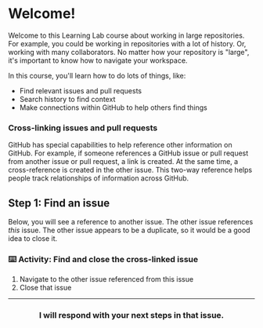 # Welcome!

Welcome to this Learning Lab course about working in large repositories. For example, you could be working in repositories with a lot of history. Or, working with many collaborators. No matter how your repository is "large", it's important to know how to navigate your workspace.

In this course, you'll learn how to do lots of things, like:

- Find relevant issues and pull requests
- Search history to find context
- Make connections within GitHub to help others find things

### Cross-linking issues and pull requests

GitHub has special capabilities to help reference other information on GitHub. For example, if someone references a GitHub issue or pull request from another issue or pull request, a link is created. At the same time, a cross-reference is created in the other issue. This two-way reference helps people track relationships of information across GitHub.

## Step 1: Find an issue

Below, you will see a reference to another issue. The other issue references _this_ issue. The other issue appears to be a duplicate, so it would be a good idea to close it.

### :keyboard: Activity: Find and close the cross-linked issue

1. Navigate to the other issue referenced from this issue
2. Close that issue

<hr>
<h3 align="center">I will respond with your next steps in that issue.</h3>